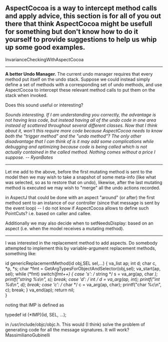 AspectCocoa is a way to intercept method calls and apply advice, this section is for all of you out there that think AspectCocoa might be usefull for something but don't know how to do it yourself to provide suggestions to help us whip up some good examples.
----

InvarianceCheckingWithAspectCocoa

----
**A better Undo Manager.**
The current undo manager requires that every method put itself on the undo stack.  Suppose we could instead simply define a set of methods with a corresponding set of undo methods, and use AspectCocoa to intercept these relevant method calls to put them on the stack when invoked.

Does this sound useful or interesting?

*Sounds interesting. If I am understanding you correctly, the advantage is not having less code, but instead having all of the undo code in one area instead of scattered throughout several different classes. Now that I think about it, won't this require more code because AspectCocoa needs to know both the "trigger method" and the "undo method"? The only other disadvantage that I can think of is it may add some complications while debugging and optimizing because code is being called which is not actually contained in the called method. Nothing comes without a price I suppose. -- RyanBates*

----

Let me add to the above, before the first mutating method is sent to the model then we may wish to take a snapshot of some meta-info (like what was selected, so as to restore that on undo), likewise, after the last mutating method is executed we may wish to "merge" all the undo actions recorded.

in AspectJ that could be done with an aspect "around" (or after) the first method sent to an instance of our controller (since that message is sent by the event loop) -- I do not know if AspectCocoa allows to define such PointCuts? i.e. based on caller and callee.

Additionally we may also decide when to     setNeedsDisplay: based on an aspect (i.e. when the model receives a mutating method).

----

I was interested in the replacement method to add aspects. Do somebody attempted to implement this by variable-argument replacement methods, something like:
    
id genericReplacementMethod(id obj,SEL sel,...)
{
                   va_list ap;
                   int d;
                   char c, *p, *s;
                   char *fmt = GetArgTypesForObjectAndSelector(obj,sel);
                   va_start(ap, sel);
                   while (*fmt)
                           switch(*fmt++) {
                           case 's':                       /* string */
                                   s = va_arg(ap, char *);
                                   printf("string %s\n", s);
                                   break;
                           case 'd':                       /* int */
                                   d = va_arg(ap, int);
                                   printf("int %d\n", d);
                                   break;
                           case 'c':                       /* char */
                                   c = va_arg(ap, char);
                                   printf("char %c\n", c);
                                   break;
                           }
                   va_end(ap);
   return nil;   
}

noting that IMP is defined as
    
typedef id                      (*IMP)(id, SEL, ...); 

in     /usr/include/objc/objc.h. This would (I think) solve the problem of generating code for all the message signatures. It will work? 
MassimilianoGubinelli
